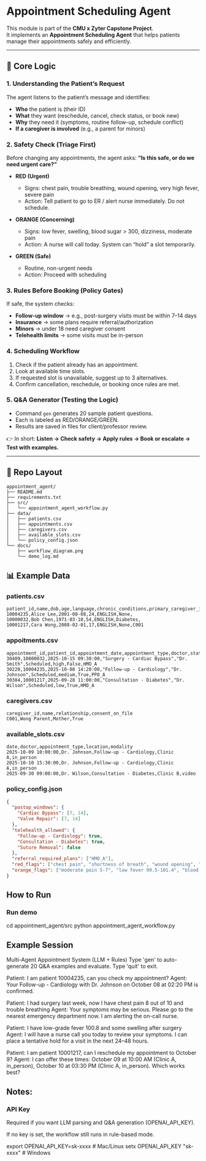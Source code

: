 # Appointment Scheduling Agent

This module is part of the **CMU x Zyter Capstone Project**.  
It implements an **Appointment Scheduling Agent** that helps patients manage their appointments safely and efficiently.

---

## 🔑 Core Logic

### 1. Understanding the Patient’s Request
The agent listens to the patient’s message and identifies:
- **Who** the patient is (their ID)  
- **What** they want (reschedule, cancel, check status, or book new)  
- **Why** they need it (symptoms, routine follow-up, schedule conflict)  
- **If a caregiver is involved** (e.g., a parent for minors)

### 2. Safety Check (Triage First)
Before changing any appointments, the agent asks: **“Is this safe, or do we need urgent care?”**

- **RED (Urgent)**  
  - Signs: chest pain, trouble breathing, wound opening, very high fever, severe pain  
  - Action: Tell patient to go to ER / alert nurse immediately. Do not schedule.  

- **ORANGE (Concerning)**  
  - Signs: low fever, swelling, blood sugar > 300, dizziness, moderate pain  
  - Action: A nurse will call today. System can “hold” a slot temporarily.  

- **GREEN (Safe)**  
  - Routine, non-urgent needs  
  - Action: Proceed with scheduling  

### 3. Rules Before Booking (Policy Gates)
If safe, the system checks:
- **Follow-up window** → e.g., post-surgery visits must be within 7–14 days  
- **Insurance** → some plans require referral/authorization  
- **Minors** → under 18 need caregiver consent  
- **Telehealth limits** → some visits must be in-person  

### 4. Scheduling Workflow
1. Check if the patient already has an appointment.  
2. Look at available time slots.  
3. If requested slot is unavailable, suggest up to 3 alternatives.  
4. Confirm cancellation, reschedule, or booking once rules are met.  

### 5. Q&A Generator (Testing the Logic)
- Command `gen` generates 20 sample patient questions.  
- Each is labeled as RED/ORANGE/GREEN.  
- Results are saved in files for client/professor review.  

👉 In short: **Listen → Check safety → Apply rules → Book or escalate → Test with examples.**

---

## 📂 Repo Layout

```text
appointment_agent/
├── README.md
├── requirements.txt
├── src/
│   └── appointment_agent_workflow.py
├── data/
│   ├── patients.csv
│   ├── appointments.csv
│   ├── caregivers.csv
│   ├── available_slots.csv
│   └── policy_config.json
└── docs/
    ├── workflow_diagram.png
    └── demo_log.md

```

## 📊 Example Data

### patients.csv
```csv
patient_id,name,dob,age,language,chronic_conditions,primary_caregiver_id
10004235,Alice Lee,2001-08-08,24,ENGLISH,None,
10000032,Bob Chen,1971-03-10,54,ENGLISH,Diabetes,
10001217,Cara Wong,2008-02-01,17,ENGLISH,None,C001
```
### appoitments.csv
```csv
appointment_id,patient_id,appointment_date,appointment_type,doctor,status,urgency,can_reschedule,plan_id
30409,10000032,2025-10-15 09:30:00,"Surgery - Cardiac Bypass","Dr. Smith",Scheduled,high,False,HMO_A
30220,10004235,2025-10-08 14:20:00,"Follow-up - Cardiology","Dr. Johnson",Scheduled,medium,True,PPO_A
30384,10001217,2025-09-28 11:00:00,"Consultation - Diabetes","Dr. Wilson",Scheduled,low,True,HMO_A
```
### caregivers.csv
```csv
caregiver_id,name,relationship,consent_on_file
C001,Wong Parent,Mother,True
```
### available_slots.csv
```csv
date,doctor,appointment_type,location,modality
2025-10-09 10:00:00,Dr. Johnson,Follow-up - Cardiology,Clinic A,in_person
2025-10-10 15:30:00,Dr. Johnson,Follow-up - Cardiology,Clinic A,in_person
2025-09-30 09:00:00,Dr. Wilson,Consultation - Diabetes,Clinic B,video
```
### policy_config.json
```json
{
  "postop_windows": {
    "Cardiac Bypass": [7, 14],
    "Valve Repair": [7, 14]
  },
  "telehealth_allowed": {
    "Follow-up - Cardiology": true,
    "Consultation - Diabetes": true,
    "Suture Removal": false
  },
  "referral_required_plans": ["HMO_A"],
  "red_flags": ["chest pain", "shortness of breath", "wound opening", "yellow drainage", "fever >= 101.5", "pain >= 8"],
  "orange_flags": ["moderate pain 5-7", "low fever 99.5-101.4", "blood sugar > 300", "wound redness", "dizziness"]
}
```
## How to Run
### Run demo
cd appointment_agent/src
python appointment_agent_workflow.py

## Example Session
Multi-Agent Appointment System (LLM + Rules)
Type 'gen' to auto-generate 20 Q&A examples and evaluate.
Type 'quit' to exit.

Patient: I am patient 10004235, can you check my appointment?
Agent: Your Follow-up - Cardiology with Dr. Johnson on October 08 at 02:20 PM is confirmed.

Patient: I had surgery last week, now I have chest pain 8 out of 10 and trouble breathing
Agent: Your symptoms may be serious. Please go to the nearest emergency department now. I am alerting the on-call nurse.

Patient: I have low-grade fever 100.8 and some swelling after surgery
Agent: I will have a nurse call you today to review your symptoms. I can place a tentative hold for a visit in the next 24–48 hours.

Patient: I am patient 10001217, can I reschedule my appointment to October 9?
Agent: I can offer these times: October 09 at 10:00 AM (Clinic A, in_person), October 10 at 03:30 PM (Clinic A, in_person). Which works best?

## Notes:
### API Key

Required if you want LLM parsing and Q&A generation (OPENAI_API_KEY).

If no key is set, the workflow still runs in rule-based mode.

export OPENAI_API_KEY=sk-xxxx   # Mac/Linux
setx OPENAI_API_KEY "sk-xxxx"   # Windows
